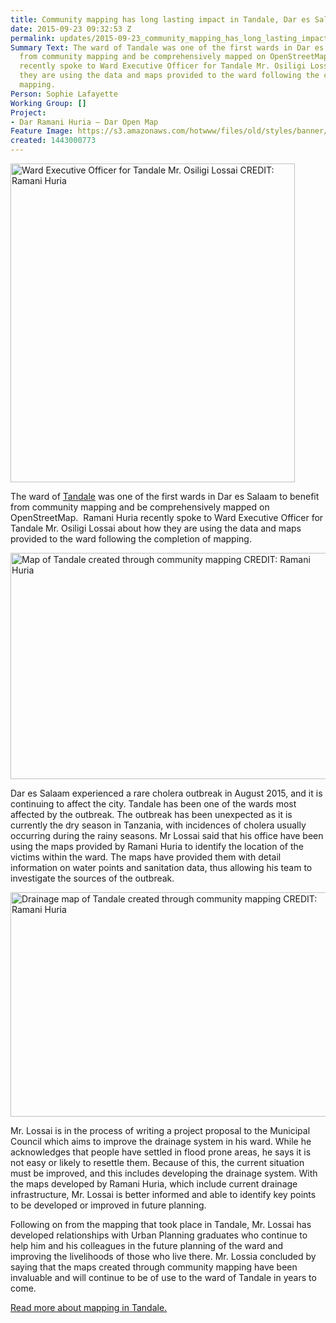 ```yaml
---
title: Community mapping has long lasting impact in Tandale, Dar es Salaam Tanzania
date: 2015-09-23 09:32:53 Z
permalink: updates/2015-09-23_community_mapping_has_long_lasting_impact_in_tandale_dar_es_salaam_tanzania
Summary Text: The ward of Tandale was one of the first wards in Dar es Salaam to benefit
  from community mapping and be comprehensively mapped on OpenStreetMap.  Ramani Huria
  recently spoke to Ward Executive Officer for Tandale Mr. Osiligi Lossai about how
  they are using the data and maps provided to the ward following the completion of
  mapping.
Person: Sophie Lafayette
Working Group: []
Project:
- Dar Ramani Huria — Dar Open Map
Feature Image: https://s3.amazonaws.com/hotwww/files/old/styles/banner/public/tandaleblog1.png
created: 1443000773
---
```


<p><img class="image-large" title="Ward Executive Officer for Tandale Mr. Osiligi Lossai CREDIT: Ramani Huria" src="https://s3.amazonaws.com/hotwww/files/old/styles/large/public/tandaleblog1_0.png?itok=oIRXJVLn" alt="Ward Executive Officer for Tandale Mr. Osiligi Lossai CREDIT: Ramani Huria" style="width:455px;height:510px"></p><p>The ward of <a title="Tandale" href="http://ramanihuria.org/focus-wards/tandale/" target="_blank">Tandale</a> was one of the first wards in Dar es Salaam to benefit from community mapping and be comprehensively mapped on OpenStreetMap. &nbsp;Ramani Huria recently spoke to Ward Executive Officer for Tandale Mr. Osiligi Lossai about how they are using the data and maps provided to the ward following the completion of mapping.</p><p><img class="image-large" title="Map of Tandale created through community mapping CREDIT: Ramani Huria" src="https://s3.amazonaws.com/hotwww/files/old/styles/large/public/tandaledrainmap_0.png?itok=G_jDyMr5" alt="Map of Tandale created through community mapping CREDIT: Ramani Huria" style="width:510px;height:362px"></p><p>Dar es Salaam experienced a rare cholera outbreak in August 2015, and it is continuing to affect the city. Tandale has been one of the wards most affected by the outbreak. The outbreak has been unexpected as it is currently the dry season in Tanzania, with incidences of cholera usually occurring during the rainy seasons. Mr Lossai said that his office have been using the maps provided by Ramani Huria to identify the location of the victims within the ward. The maps have provided them with detail information on water points and sanitation data, thus allowing his team to investigate the sources of the outbreak.</p><p><img class="image-large" title="Drainage map of Tandale created through community mapping CREDIT: Ramani Huria" src="https://s3.amazonaws.com/hotwww/files/old/styles/large/public/tandalegenimage_0.png?itok=ZJVHKEg8" alt="Drainage map of Tandale created through community mapping CREDIT: Ramani Huria" style="width:510px;height:359px"></p><p>Mr. Lossai is in the process of writing a project proposal to the Municipal Council which aims to improve the drainage system in his ward. While he acknowledges that people have settled in flood prone areas, he says it is not easy or likely to resettle them. Because of this, the current situation must be improved, and this includes developing the drainage system. With the maps developed by Ramani Huria, which include current drainage infrastructure, Mr. Lossai is better informed and able to identify key points to be developed or improved in future planning.</p><p>Following on from the mapping that took place in Tandale, Mr. Lossai has developed relationships with Urban Planning graduates who continue to help him and his colleagues in the future planning of the ward and improving the livelihoods of those who live there. Mr. Lossia concluded by saying that the maps created through community mapping have been invaluable and will continue to be of use to the ward of Tandale in years to come.</p><p><a title="Read more about mapping in Tandale. " href="http://ramanihuria.org/focus-wards/tandale/" target="_blank">Read more about mapping in Tandale.</a></p>
